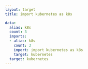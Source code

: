 ```yaml
---
layout: target
title: import kubernetes as k8s

data:
  alias: k8s
  count: 3
  imports:
  - alias: k8s
    count: 3
    import: import kubernetes as k8s
    target: kubernetes
  target: kubernetes
---
```

